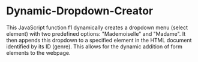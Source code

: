 # Dynamic-Dropdown-Creator
This JavaScript function f1 dynamically creates a dropdown menu (select element) with two predefined options: "Mademoiselle" and "Madame". It then appends this dropdown to a specified element in the HTML document identified by its ID (genre). This allows for the dynamic addition of form elements to the webpage.
